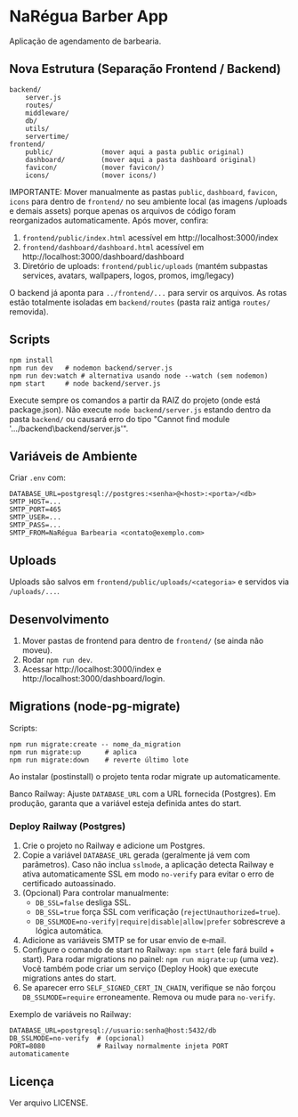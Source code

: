 # NaRégua Barber App

Aplicação de agendamento de barbearia.

## Nova Estrutura (Separação Frontend / Backend)

```
backend/
	server.js
	routes/
	middleware/
	db/
	utils/
	servertime/
frontend/
	public/            (mover aqui a pasta public original)
	dashboard/         (mover aqui a pasta dashboard original)
	favicon/           (mover favicon/)
	icons/             (mover icons/)
```

IMPORTANTE: Mover manualmente as pastas `public`, `dashboard`, `favicon`, `icons` para dentro de `frontend/` no seu ambiente local (as imagens /uploads e demais assets) porque apenas os arquivos de código foram reorganizados automaticamente. Após mover, confira:

1. `frontend/public/index.html` acessível em http://localhost:3000/index
2. `frontend/dashboard/dashboard.html` acessível em http://localhost:3000/dashboard/dashboard
3. Diretório de uploads: `frontend/public/uploads` (mantém subpastas services, avatars, wallpapers, logos, promos, img/legacy)

O backend já aponta para `../frontend/...` para servir os arquivos. As rotas estão totalmente isoladas em `backend/routes` (pasta raiz antiga `routes/` removida).

## Scripts

```
npm install
npm run dev   # nodemon backend/server.js
npm run dev:watch # alternativa usando node --watch (sem nodemon)
npm start     # node backend/server.js
```

Execute sempre os comandos a partir da RAIZ do projeto (onde está package.json). Não execute `node backend/server.js` estando dentro da pasta `backend/` ou causará erro do tipo "Cannot find module '.../backend\\backend/server.js'".

## Variáveis de Ambiente

Criar `.env` com:
```
DATABASE_URL=postgresql://postgres:<senha>@<host>:<porta>/<db>
SMTP_HOST=...
SMTP_PORT=465
SMTP_USER=...
SMTP_PASS=...
SMTP_FROM=NaRégua Barbearia <contato@exemplo.com>
```

## Uploads

Uploads são salvos em `frontend/public/uploads/<categoria>` e servidos via `/uploads/...`.

## Desenvolvimento

1. Mover pastas de frontend para dentro de `frontend/` (se ainda não moveu).
2. Rodar `npm run dev`.
3. Acessar http://localhost:3000/index e http://localhost:3000/dashboard/login.

## Migrations (node-pg-migrate)

Scripts:
```
npm run migrate:create -- nome_da_migration
npm run migrate:up      # aplica
npm run migrate:down    # reverte último lote
```
Ao instalar (postinstall) o projeto tenta rodar migrate up automaticamente.

Banco Railway: Ajuste `DATABASE_URL` com a URL fornecida (Postgres). Em produção, garanta que a variável esteja definida antes do start.

### Deploy Railway (Postgres)

1. Crie o projeto no Railway e adicione um Postgres.
2. Copie a variável `DATABASE_URL` gerada (geralmente já vem com parâmetros). Caso não inclua `sslmode`, a aplicação detecta Railway e ativa automaticamente SSL em modo `no-verify` para evitar o erro de certificado autoassinado.
3. (Opcional) Para controlar manualmente:
	- `DB_SSL=false` desliga SSL.
	- `DB_SSL=true` força SSL com verificação (`rejectUnauthorized=true`).
	- `DB_SSLMODE=no-verify|require|disable|allow|prefer` sobrescreve a lógica automática.
4. Adicione as variáveis SMTP se for usar envio de e‑mail.
5. Configure o comando de start no Railway: `npm start` (ele fará build + start). Para rodar migrations no painel: `npm run migrate:up` (uma vez). Você também pode criar um serviço (Deploy Hook) que execute migrations antes do start.
6. Se aparecer erro `SELF_SIGNED_CERT_IN_CHAIN`, verifique se não forçou `DB_SSLMODE=require` erroneamente. Remova ou mude para `no-verify`.

Exemplo de variáveis no Railway:
```
DATABASE_URL=postgresql://usuario:senha@host:5432/db
DB_SSLMODE=no-verify  # (opcional)
PORT=8080             # Railway normalmente injeta PORT automaticamente
```

## Licença

Ver arquivo LICENSE.

